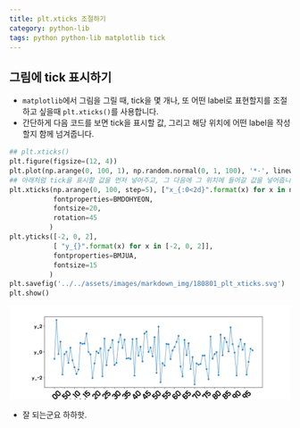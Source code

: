 ```yaml
---
title: plt.xticks 조절하기 
category: python-lib
tags: python python-lib matplotlib tick
---
```


## 그림에 tick 표시하기 

- `matplotlib`에서 그림을 그릴 때, tick을 몇 개나, 또 어떤 label로 표현할지를 조절하고 싶을때 `plt.xticks()`를 사용합니다. 
- 간단하게 다음 코드를 보면 tick을 표시할 값, 그리고 해당 위치에 어떤 label을 작성할지 함께 넘겨줍니다.

```python
## plt.xticks()
plt.figure(figsize=(12, 4))
plt.plot(np.arange(0, 100, 1), np.random.normal(0, 1, 100), '*-', linewidth=1)
## 아래처럼 tick을 표시할 값을 먼저 넣어주고, 그 다음에 그 위치에 들어갈 값을 넣어줍니다. 
plt.xticks(np.arange(0, 100, step=5), ["x_{:0<2d}".format(x) for x in np.arange(0, 100, step=5)], 
           fontproperties=BMDOHYEON, 
           fontsize=20, 
           rotation=45
          )
plt.yticks([-2, 0, 2], 
           [ "y_{}".format(x) for x in [-2, 0, 2]], 
           fontproperties=BMJUA, 
           fontsize=15
          )
plt.savefig('../../assets/images/markdown_img/180801_plt_xticks.svg')
plt.show()
```

![](/assets/images/markdown_img/180801_plt_xticks.svg)

- 잘 되는군요 하하핫. 